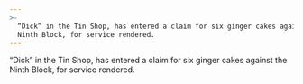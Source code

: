 ```yaml
---
>-
  “Dick” in the Tin Shop, has entered a claim for six ginger cakes against the
  Ninth Block, for service rendered.
---
```


“Dick” in the Tin Shop, has entered a claim for six ginger cakes against the Ninth Block, for service rendered.